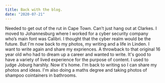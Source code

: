 ```yaml
---
title: Back with the blog.
date: "2020-07-21"
---
```


Needed to get out of the rut in Cape Town. Can’t just hang out at Clarkes. I moved to Johannesburg where I worked for a cyber security company who’s main font was Calibri. I thought that the cyber realm would be the future. But I'm now back to my photos, my writing and a life in Linden. I want to write again and share my expriences. A throwback to that original 16 year old who had to dream up a career and wanted to write. It's good to have a variety of lived experience for the purpose of content. I used to judge Joburg harshly. Now it's home. I'm back to writing so I can share my photos and ideas. I'm also doing a maths degree and taking   photos of shampoo cointainers in bathrooms.
